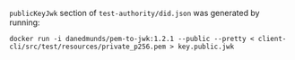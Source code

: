 `publicKeyJwk` section of `test-authority/did.json` was generated by running:
```
docker run -i danedmunds/pem-to-jwk:1.2.1 --public --pretty < client-cli/src/test/resources/private_p256.pem > key.public.jwk
```
